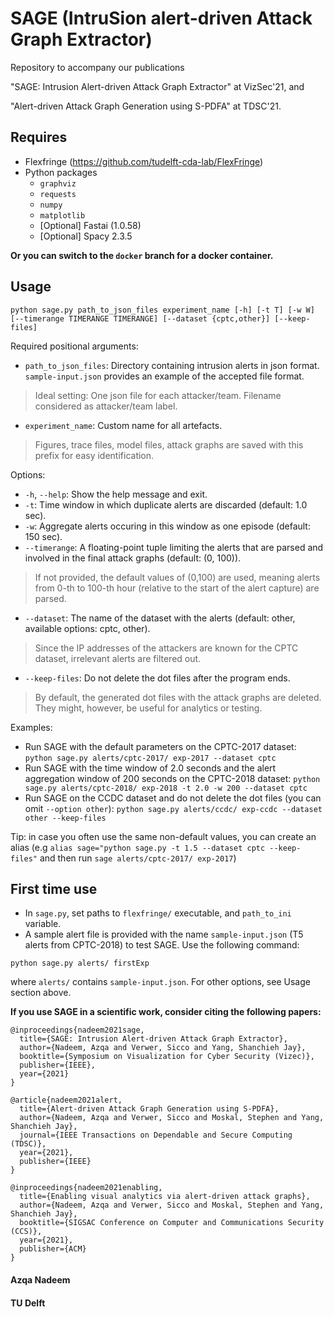 # SAGE (IntruSion alert-driven Attack Graph Extractor)
Repository to accompany our publications 

"SAGE: Intrusion Alert-driven Attack Graph Extractor" at VizSec'21, and

"Alert-driven Attack Graph Generation using S-PDFA" at TDSC'21.

## Requires 
- Flexfringe (https://github.com/tudelft-cda-lab/FlexFringe)
- Python packages
  - `graphviz`
  - `requests`
  - `numpy`
  - `matplotlib`
  - [Optional] Fastai (1.0.58)
  - [Optional] Spacy 2.3.5

**Or you can switch to the `docker` branch for a docker container.**


## Usage
`python sage.py path_to_json_files experiment_name [-h] [-t T] [-w W] [--timerange TIMERANGE TIMERANGE] [--dataset {cptc,other}] [--keep-files]`

Required positional arguments:

* `path_to_json_files`: Directory containing intrusion alerts in json format. `sample-input.json` provides an example of the accepted file format.
> Ideal setting: One json file for each attacker/team. Filename considered as attacker/team label.
* `experiment_name`: Custom name for all artefacts.
> Figures, trace files, model files, attack graphs are saved with this prefix for easy identification.

Options:

* `-h`, `--help`: Show the help message and exit.
* `-t`: Time window in which duplicate alerts are discarded (default: 1.0 sec).
* `-w`: Aggregate alerts occuring in this window as one episode (default: 150 sec).
* `--timerange`: A floating-point tuple limiting the alerts that are parsed and involved in the final attack graphs (default: (0, 100)).
> If not provided, the default values of (0,100) are used, meaning alerts from 0-th to 100-th hour (relative to the start of the alert capture) are parsed.
* `--dataset`: The name of the dataset with the alerts (default: other, available options: cptc, other).
> Since the IP addresses of the attackers are known for the CPTC dataset, irrelevant alerts are filtered out.
* `--keep-files`: Do not delete the dot files after the program ends.
> By default, the generated dot files with the attack graphs are deleted. They might, however, be useful for analytics or testing.

Examples:

* Run SAGE with the default parameters on the CPTC-2017 dataset: `python sage.py alerts/cptc-2017/ exp-2017 --dataset cptc`
* Run SAGE with the time window of 2.0 seconds and the alert aggregation window of 200 seconds on the CPTC-2018 dataset: `python sage.py alerts/cptc-2018/ exp-2018 -t 2.0 -w 200 --dataset cptc`
* Run SAGE on the CCDC dataset and do not delete the dot files (you can omit `--option other`): `python sage.py alerts/ccdc/ exp-ccdc --dataset other --keep-files`

Tip: in case you often use the same non-default values, you can create an alias (e.g `alias sage="python sage.py -t 1.5 --dataset cptc --keep-files"` and then run `sage alerts/cptc-2017/ exp-2017`)

## First time use

- In `sage.py`, set paths to `flexfringe/` executable, and `path_to_ini` variable.
- A sample alert file is provided with the name `sample-input.json` (T5 alerts from CPTC-2018) to test SAGE. Use the following command: 

`python sage.py alerts/ firstExp`

where `alerts/` contains `sample-input.json`. For other options, see Usage section above.

**If you use SAGE in a scientific work, consider citing the following papers:**

```
@inproceedings{nadeem2021sage,
  title={SAGE: Intrusion Alert-driven Attack Graph Extractor},
  author={Nadeem, Azqa and Verwer, Sicco and Yang, Shanchieh Jay},
  booktitle={Symposium on Visualization for Cyber Security (Vizec)},
  publisher={IEEE},
  year={2021}
}
```
```
@article{nadeem2021alert,
  title={Alert-driven Attack Graph Generation using S-PDFA},
  author={Nadeem, Azqa and Verwer, Sicco and Moskal, Stephen and Yang, Shanchieh Jay},
  journal={IEEE Transactions on Dependable and Secure Computing (TDSC)},
  year={2021},
  publisher={IEEE}
}
```
```
@inproceedings{nadeem2021enabling,
  title={Enabling visual analytics via alert-driven attack graphs},
  author={Nadeem, Azqa and Verwer, Sicco and Moskal, Stephen and Yang, Shanchieh Jay},
  booktitle={SIGSAC Conference on Computer and Communications Security (CCS)},
  year={2021},
  publisher={ACM}
}
```



#### Azqa Nadeem
#### TU Delft
